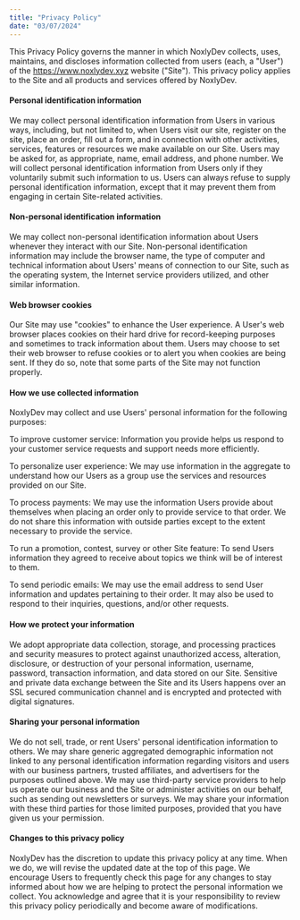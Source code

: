 ```yaml
---
title: "Privacy Policy"
date: "03/07/2024"
---
```


This Privacy Policy governs the manner in which NoxlyDev collects, uses, maintains, and discloses information collected from users (each, a "User") of the https://www.noxlydev.xyz website ("Site"). This privacy policy applies to the Site and all products and services offered by NoxlyDev.

#### Personal identification information
We may collect personal identification information from Users in various ways, including, but not limited to, when Users visit our site, register on the site, place an order, fill out a form, and in connection with other activities, services, features or resources we make available on our Site. Users may be asked for, as appropriate, name, email address, and phone number. We will collect personal identification information from Users only if they voluntarily submit such information to us. Users can always refuse to supply personal identification information, except that it may prevent them from engaging in certain Site-related activities.

#### Non-personal identification information
We may collect non-personal identification information about Users whenever they interact with our Site. Non-personal identification information may include the browser name, the type of computer and technical information about Users' means of connection to our Site, such as the operating system, the Internet service providers utilized, and other similar information.

#### Web browser cookies
Our Site may use "cookies" to enhance the User experience. A User's web browser places cookies on their hard drive for record-keeping purposes and sometimes to track information about them. Users may choose to set their web browser to refuse cookies or to alert you when cookies are being sent. If they do so, note that some parts of the Site may not function properly.

#### How we use collected information
NoxlyDev may collect and use Users' personal information for the following purposes:

To improve customer service: Information you provide helps us respond to your customer service requests and support needs more efficiently.

To personalize user experience: We may use information in the aggregate to understand how our Users as a group use the services and resources provided on our Site.

To process payments: We may use the information Users provide about themselves when placing an order only to provide service to that order. We do not share this information with outside parties except to the extent necessary to provide the service.

To run a promotion, contest, survey or other Site feature: To send Users information they agreed to receive about topics we think will be of interest to them.

To send periodic emails: We may use the email address to send User information and updates pertaining to their order. It may also be used to respond to their inquiries, questions, and/or other requests.


#### How we protect your information
We adopt appropriate data collection, storage, and processing practices and security measures to protect against unauthorized access, alteration, disclosure, or destruction of your personal information, username, password, transaction information, and data stored on our Site. Sensitive and private data exchange between the Site and its Users happens over an SSL secured communication channel and is encrypted and protected with digital signatures.

#### Sharing your personal information
We do not sell, trade, or rent Users' personal identification information to others. We may share generic aggregated demographic information not linked to any personal identification information regarding visitors and users with our business partners, trusted affiliates, and advertisers for the purposes outlined above. We may use third-party service providers to help us operate our business and the Site or administer activities on our behalf, such as sending out newsletters or surveys. We may share your information with these third parties for those limited purposes, provided that you have given us your permission.

#### Changes to this privacy policy
NoxlyDev has the discretion to update this privacy policy at any time. When we do, we will revise the updated date at the top of this page. We encourage Users to frequently check this page for any changes to stay informed about how we are helping to protect the personal information we collect. You acknowledge and agree that it is your responsibility to review this privacy policy periodically and become aware of modifications.

